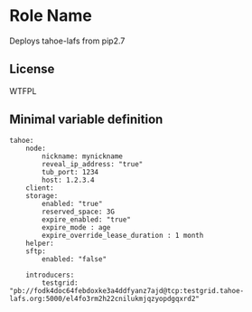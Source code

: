 Role Name
=========

Deploys tahoe-lafs from pip2.7

License
-------

WTFPL

Minimal variable definition
----------

	tahoe:
		node:
			nickname: mynickname
			reveal_ip_address: "true"
			tub_port: 1234
			host: 1.2.3.4
		client:
		storage:
			enabled: "true"
			reserved_space: 3G
			expire_enabled: "true"
			expire_mode : age
			expire_override_lease_duration : 1 month
		helper:
		sftp:
			enabled: "false"

		introducers:
			testgrid: "pb://fodk4doc64febdoxke3a4ddfyanz7ajd@tcp:testgrid.tahoe-lafs.org:5000/el4fo3rm2h22cnilukmjqzyopdgqxrd2"

